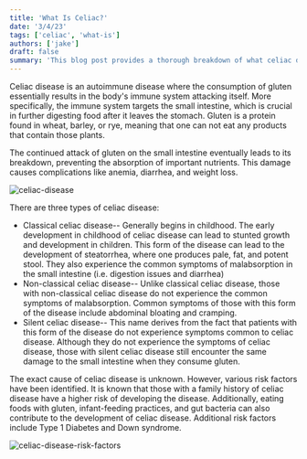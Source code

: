 ```yaml
---
title: 'What Is Celiac?'
date: '3/4/23'
tags: ['celiac', 'what-is']
authors: ['jake']
draft: false
summary: 'This blog post provides a thorough breakdown of what celiac disease is alongside its types and possible causes'
---
```

Celiac disease is an autoimmune disease where the consumption of gluten essentially results in the body's immune system attacking itself. More specifically, the immune system targets the small intestine, which is crucial in further digesting food after it leaves the stomach. Gluten is a protein found in wheat, barley, or rye, meaning that one can not eat any products that contain those plants. 

The continued attack of gluten on the small intestine eventually leads to its breakdown, preventing the absorption of important nutrients. This damage causes complications like anemia, diarrhea, and weight loss. 
 
![celiac-disease](https://my.clevelandclinic.org/-/scassets/Images/org/health/articles/14240-celiac-disease)

There are three types of celiac disease:

- Classical celiac disease-- Generally begins in childhood. The early development in childhood of celiac disease can lead to stunted growth and development in children. This form of the disease can lead to the development of steatorrhea, where one produces pale, fat, and potent stool. They also experience the common symptoms of malabsorption in the small intestine (i.e. digestion issues and diarrhea)
- Non-classical celiac disease-- Unlike classical celiac disease, those with non-classical celiac disease do not experience the common symptoms of malabsorption. Common symptoms of those with this form of the disease include abdominal bloating and cramping.
- Silent celiac disease-- This name derives from the fact that patients with this form of the disease do not experience symptoms common to celiac disease. Although they do not experience the symptoms of celiac disease, those with silent celiac disease still encounter the same damage to the small intestine when they consume gluten.
  
The exact cause of celiac disease is unknown. However, various risk factors have been identified. It is known that those with a family history of celiac disease have a higher risk of developing the disease. Additionally, eating foods with gluten, infant-feeding practices, and gut bacteria can also contribute to the development of celiac disease. Additional risk factors include Type 1 Diabetes and Down syndrome. 

![celiac-disease-risk-factors](https://celiacfacts-onlinecourses.eu/pluginfile.php/989/mod_lesson/page_contents/278/HCP_U1fig5.png)
